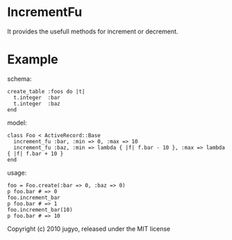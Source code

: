 IncrementFu
===============

It provides the usefull methods for increment or decrement.

Example
=======

schema:

    create_table :foos do |t|
      t.integer  :bar
      t.integer  :baz
    end

model:

    class Foo < ActiveRecord::Base
      increment_fu :bar, :min => 0, :max => 10
      increment_fu :baz, :min => lambda { |f| f.bar - 10 }, :max => lambda { |f| f.bar + 10 }
    end

usage:

    foo = Foo.create(:bar => 0, :baz => 0)
    p foo.bar # => 0
    foo.increment_bar
    p foo.bar # => 1
    foo.increment_bar(10)
    p foo.bar # => 10

Copyright (c) 2010 jugyo, released under the MIT license

